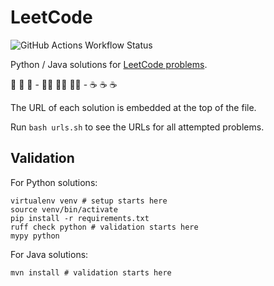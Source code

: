 # LeetCode

![GitHub Actions Workflow Status](https://img.shields.io/github/actions/workflow/status/huangsam/leetcode/ci.yml)

Python / Java solutions for [LeetCode problems](https://leetcode.com/).

🐍 🐍 🐍 - 🏃‍♂️ 🏃‍♂️ 🏃‍♂️ - ☕ ☕ ☕

The URL of each solution is embedded at the top of the file.

Run `bash urls.sh` to see the URLs for all attempted problems.

## Validation

For Python solutions:

```shell
virtualenv venv # setup starts here
source venv/bin/activate
pip install -r requirements.txt
ruff check python # validation starts here
mypy python
```

For Java solutions:

```shell
mvn install # validation starts here
```
